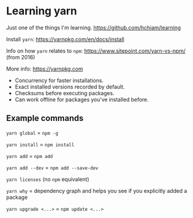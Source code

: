 # Learning yarn

Just one of the things I'm learning. https://github.com/hchiam/learning

Install `yarn`: https://yarnpkg.com/en/docs/install

Info on how `yarn` relates to `npm`: https://www.sitepoint.com/yarn-vs-npm/ (from 2016)

More info: https://yarnpkg.com

* Concurrency for faster installations.
* Exact installed versions recorded by default.
* Checksums before executing packages.
* Can work offline for packages you've installed before.

## Example commands

`yarn global` = `npm -g`

`yarn install` = `npm install`

`yarn add` = `npm add`

`yarn add --dev` = `npm add --save-dev`

`yarn licenses` (no `npm` equivalent)

`yarn why` = dependency graph and helps you see if you explicitly added a package

`yarn upgrade <...>` = `npm update <...>`
